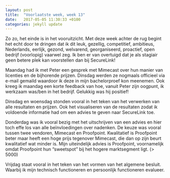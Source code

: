 ```yaml
---
layout: post
title:  "Voorlaatste week, week 13"
date:   2017-05-05 11:30:33 +0100
categories: jekyll update
---
```

Zo zo, het einde is in het vooruitzicht.
Met deze week achter de rug begint het echt door te dringen dat ik dit leuk, gezellig, competitief, ambitieus, Nederlands, eerlijk, gezond, welvarend, georganiseerd, proactief, open bedrijf (voorlopig) vaarwel zeg. Ik ben er van overtuigd dat je als stagiair geen betere plek kan voorstellen dan bij SecureLink!

Maandag had ik met Peter een gesprek met Mimecast over hun manier van licenties en de bijhorende prijzen. Dinsdag werden ze nogmaals officieel via e-mail gemaild waardoor ik deze in mijn bachelorproef kon meenemen. Ook kreeg ik maandag een korte feedback van hoe, vanuit Peter zijn oogpunt, ik werkzaam was/ben in het bedrijf. Gelukkig was hij positief!

Dinsdag en woensdag stonden vooral in het teken van het verwerken van alle resultaten en prijzen. Ook het visualiseren van de resultaten zodat ik voldoende informatie had om een advies te geven naar SecureLink toe.

Donderdag was ik vooral bezig met het uitschrijven van een advies en hier toch effe los van alle beïnvloedingen over nadenken. De keuze was vooral tussen twee vendoren, Mimecast en Proofpoint. Kwalitatief is Proofpoint beter maar heeft een hoge prijs tegenover Mimecast, die dan op zijn beurt kwalitatief wat minder is. Mijn uiteindelijk advies is Proofpoint, voornamelijk omdat Proofpoint hun “sweetspot” bij het hogere marktsegment ligt. (> 5000)

Vrijdag staat vooral in het teken van het vormen van het algemene besluit. Waarbij ik mijn technisch functioneren en persoonlijk functioneren evalueer. 